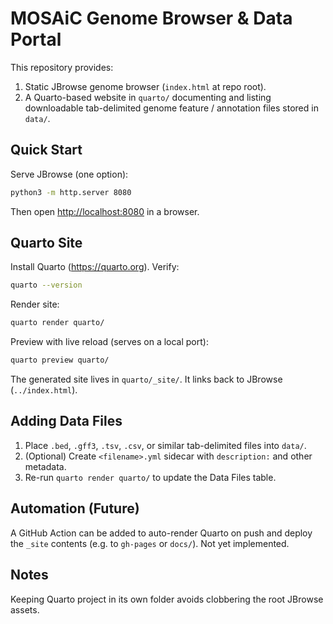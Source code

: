 # MOSAiC Genome Browser & Data Portal

This repository provides:

1. Static JBrowse genome browser (`index.html` at repo root).
2. A Quarto-based website in `quarto/` documenting and listing downloadable tab-delimited genome feature / annotation files stored in `data/`.

## Quick Start

Serve JBrowse (one option):

```bash
python3 -m http.server 8080
```

Then open <http://localhost:8080> in a browser.

## Quarto Site

Install Quarto (<https://quarto.org>). Verify:

```bash
quarto --version
```

Render site:

```bash
quarto render quarto/
```

Preview with live reload (serves on a local port):

```bash
quarto preview quarto/
```

The generated site lives in `quarto/_site/`. It links back to JBrowse (`../index.html`).

## Adding Data Files

1. Place `.bed`, `.gff3`, `.tsv`, `.csv`, or similar tab-delimited files into `data/`.
2. (Optional) Create `<filename>.yml` sidecar with `description:` and other metadata.
3. Re-run `quarto render quarto/` to update the Data Files table.

## Automation (Future)

A GitHub Action can be added to auto-render Quarto on push and deploy the `_site` contents (e.g. to `gh-pages` or `docs/`). Not yet implemented.

## Notes

Keeping Quarto project in its own folder avoids clobbering the root JBrowse assets.
